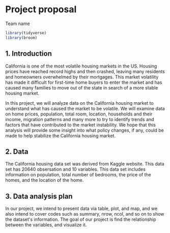 Project proposal
================
Team name

``` r
library(tidyverse)
library(broom)
```

## 1\. Introduction
California is one of the most volatile housing markets in the US. Housing prices have reached record highs and then crashed, leaving many residents and homeowners overwhelmed by their mortgages. This market volatility has made it difficult for first-time home buyers to enter the market and has caused many families to move out of the state in search of a more stable housing market. 

In this project, we will analyze data on the California housing market to understand what has caused the market to be volatile. We will examine data on home prices, population, total room, location, households and their income, migration patterns and many more to try to identify trends and factors that have contributed to the market instability. We hope that this analysis will provide some insight into what policy changes, if any, could be made to help stabilize the California housing market. 

## 2\. Data
The California housing data set was derived from Kaggle website. This data set has 20640 obsersation and 10 variables. This data set includes information on population, total number of bedrooms, the price of the homes, and the location of the home. 

## 3\. Data analysis plan
In our project, we intend to present data via table, plot, and map, and we also intend to cover codes such as summary, nrow, ncol, and so on to show the dataset's information. The goal of our project is find the relationship between the variables, and visualize it.

